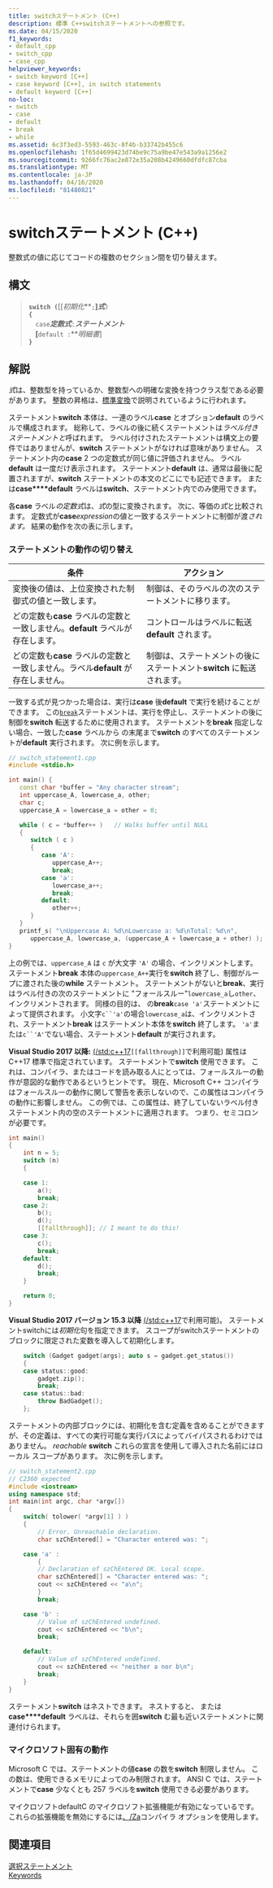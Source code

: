 ```yaml
---
title: switchステートメント (C++)
description: 標準 C++switchステートメントへの参照です。
ms.date: 04/15/2020
f1_keywords:
- default_cpp
- switch_cpp
- case_cpp
helpviewer_keywords:
- switch keyword [C++]
- case keyword [C++], in switch statements
- default keyword [C++]
no-loc:
- switch
- case
- default
- break
- while
ms.assetid: 6c3f3ed3-5593-463c-8f4b-b33742b455c6
ms.openlocfilehash: 1f65d4699423d74be9c75a9be47e543a9a1256e2
ms.sourcegitcommit: 9266fc76ac2e872e35a208b4249660dfdfc87cba
ms.translationtype: MT
ms.contentlocale: ja-JP
ms.lasthandoff: 04/16/2020
ms.locfileid: "81480821"
---
```

# <a name="opno-locswitch-statement-c"></a>switchステートメント (C++)

整数式の値に応じてコードの複数のセクション間を切り替えます。

## <a name="syntax"></a>構文

> **`switch (`**\[[*初期化***`;`**]*式***`)`**\
> **`{`**\
> &nbsp;&nbsp;&nbsp;&nbsp;**`case`***定数式***`:`***ステートメント*\
> &nbsp;&nbsp;&nbsp;&nbsp;\[**`default :`***明細書*]\
> **`}`**

## <a name="remarks"></a>解説

*式*は、整数型を持っているか、整数型への明確な変換を持つクラス型である必要があります。 整数の昇格は、[標準変換](standard-conversions.md)で説明されているように行われます。

ステートメント**switch** 本体は、一連のラベル**case** とオプション**default** のラベルで構成されます。 総称して、ラベルの後に続くステートメントは*ラベル付きステートメントと*呼ばれます。 ラベル付けされたステートメントは構文上の要件ではありませんが、**switch** ステートメントがなければ意味がありません。 ステートメント内の**case** 2 つの定数式が同じ値に評価されません。 ラベル**default** は一度だけ表示されます。 ステートメント**default** は、通常は最後に配置されますが、**switch** ステートメントの本文のどこにでも記述できます。 または**case****default** ラベルは**switch**、ステートメント内でのみ使用できます。

各**case** ラベル*の定数式*は、*式*の型に変換されます。 次に、等価の*式*と比較されます。 定数式が**case***expression*の値と一致するステートメントに制御が渡*されます。* 結果の動作を次の表に示します。

### <a name="switch-statement-behavior"></a>ステートメントの動作の切り替え

| 条件 | アクション |
|--|--|
| 変換後の値は、上位変換された制御式の値と一致します。 | 制御は、そのラベルの次のステートメントに移ります。 |
| どの定数も**case** ラベルの定数と一致しません。**default** ラベルが存在します。 | コントロールはラベルに転送**default** されます。 |
| どの定数も**case** ラベルの定数と一致しません。ラベル**default** が存在しません。 | 制御は、ステートメントの後にステートメント**switch** に転送されます。 |

一致する式が見つかった場合は、実行は**case** 後**default** で実行を続けることができます。 この[`break`](../cpp/break-statement-cpp.md)ステートメントは、実行を停止し、ステートメントの後に制御を**switch** 転送するために使用されます。 ステートメントを**break** 指定しない場合、一致した**case** ラベルから の末尾まで**switch** のすべてのステートメントが**default** 実行されます。 次に例を示します。

```cpp
// switch_statement1.cpp
#include <stdio.h>

int main() {
   const char *buffer = "Any character stream";
   int uppercase_A, lowercase_a, other;
   char c;
   uppercase_A = lowercase_a = other = 0;

   while ( c = *buffer++ )   // Walks buffer until NULL
   {
      switch ( c )
      {
         case 'A':
            uppercase_A++;
            break;
         case 'a':
            lowercase_a++;
            break;
         default:
            other++;
      }
   }
   printf_s( "\nUppercase A: %d\nLowercase a: %d\nTotal: %d\n",
      uppercase_A, lowercase_a, (uppercase_A + lowercase_a + other) );
}
```

上の例では、`uppercase_A` は `c` が大文字 `'A'` の場合、インクリメントします。 ステートメント**break** 本体の`uppercase_A++`実行を**switch** 終了し、制御がループに渡された後の**while** ステートメント。 ステートメントがないと**break**、実行はラベル付きの次のステートメントに "フォールスルー"`lowercase_a`し`other`、インクリメントされます。 同様の目的は、 の**break**`case 'a'`ステートメントによって提供されます。 小文字`c``'a'`の場合`lowercase_a`は、インクリメントされ、ステートメント**break** はステートメント本体を**switch** 終了します。 `'a'`または`c``'A'`でない場合、ステートメント**default** が実行されます。

**Visual Studio 2017 以降:** [(/std:c++17](../build/reference/std-specify-language-standard-version.md)`[[fallthrough]]`で利用可能) 属性は C++17 標準で指定されています。 ステートメントで**switch** 使用できます。 これは、コンパイラ、またはコードを読み取る人にとっては、フォールスルーの動作が意図的な動作であるというヒントです。 現在、Microsoft C++ コンパイラはフォールスルーの動作に関して警告を表示しないので、この属性はコンパイラの動作に影響しません。 この例では、この属性は、終了していないラベル付きステートメント内の空のステートメントに適用されます。 つまり、セミコロンが必要です。

```cpp
int main()
{
    int n = 5;
    switch (n)
    {

    case 1:
        a();
        break;
    case 2:
        b();
        d();
        [[fallthrough]]; // I meant to do this!
    case 3:
        c();
        break;
    default:
        d();
        break;
    }

    return 0;
}
```

**Visual Studio 2017 バージョン 15.3 以降** [(/std:c++17](../build/reference/std-specify-language-standard-version.md)で利用可能)。 ステートメントswitchには*初期化*句を指定できます。 スコープがswitchステートメントのブロックに限定された変数を導入して初期化します。

```cpp
    switch (Gadget gadget(args); auto s = gadget.get_status())
    {
    case status::good:
        gadget.zip();
        break;
    case status::bad:
        throw BadGadget();
    };
```

ステートメントの内部ブロックには、初期化を含む定義を含めることができますが、その定義は、すべての実行可能な実行パスによってバイパスされるわけではありません。 *reachable* **switch** これらの宣言を使用して導入された名前にはローカル スコープがあります。 次に例を示します。

```cpp
// switch_statement2.cpp
// C2360 expected
#include <iostream>
using namespace std;
int main(int argc, char *argv[])
{
    switch( tolower( *argv[1] ) )
    {
        // Error. Unreachable declaration.
        char szChEntered[] = "Character entered was: ";

    case 'a' :
        {
        // Declaration of szChEntered OK. Local scope.
        char szChEntered[] = "Character entered was: ";
        cout << szChEntered << "a\n";
        }
        break;

    case 'b' :
        // Value of szChEntered undefined.
        cout << szChEntered << "b\n";
        break;

    default:
        // Value of szChEntered undefined.
        cout << szChEntered << "neither a nor b\n";
        break;
    }
}
```

ステートメント**switch** はネストできます。 ネストすると、 または**case****default** ラベルは、それらを囲**switch** む最も近いステートメントに関連付けられます。

### <a name="microsoft-specific-behavior"></a>マイクロソフト固有の動作

Microsoft C では、ステートメントの値**case** の数を**switch** 制限しません。 この数は、使用できるメモリによってのみ制限されます。 ANSI C では、ステートメントで**case** 少なくとも 257 ラベルを**switch** 使用できる必要があります。

マイクロソフトdefaultC のマイクロソフト拡張機能が有効になっているです。 これらの拡張機能を無効にするには[、/Za](../build/reference/za-ze-disable-language-extensions.md)コンパイラ オプションを使用します。

## <a name="see-also"></a>関連項目

[選択ステートメント](../cpp/selection-statements-cpp.md)<br/>
[Keywords](../cpp/keywords-cpp.md)
